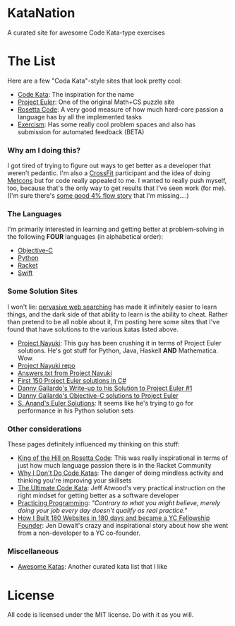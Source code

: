 # KataNation
A curated site for awesome Code Kata-type exercises

# The List

Here are a few "Coda Kata"-style sites that look pretty cool:

- [Code Kata](http://codekata.com): The inspiration for the name
- [Project Euler](https://projecteuler.net/): One of the original Math+CS puzzle site
- [Rosetta Code](http://rosettacode.org/wiki/Rosetta_Code): A very good measure of how much hard-core passion a language has by all the implemented tasks
- [Exercism](http://exercism.io): Has some really cool problem spaces and also has submission for automated feedback (BETA)

### Why am I doing this? 

I got tired of trying to figure out ways to get better as a developer that weren't pedantic. I'm also a [CrossFit](https://crossfit.com) participant and the idea of doing [Metcons](http://www.mensfitness.com/training/build-muscle/what-wod-decoding-language-crossfit) but for code really appealed to me. I wanted to really push myself, too, because that's the only way to get results that I've seen work (for me). (I'm sure there's [some good 4% flow story](http://www.flowgenomeproject.com) that I'm missing....)

### The Languages

I'm primarily interested in learning and getting better at problem-solving in the following **FOUR** languages (in alphabetical order):

- [Objective-C](https://developer.apple.com/library/content/documentation/Cocoa/Conceptual/ProgrammingWithObjectiveC/Introduction/Introduction.html)
- [Python](https://www.python.org)
- [Racket](http://racket-lang.org)
- [Swift](https://swift.org)

### Some Solution Sites

I won't lie: [pervasive web searching](https://www.google.com/search?q=project+euler+solutions&oq=project+euler+solutions) has made it infinitely easier to learn things, and the dark side of that ability to learn is the ability to cheat. Rather than pretend to be all noble about it, I'm posting here some sites that I've found that have solutions to the various katas listed above.

- [Project Nayuki](https://www.nayuki.io/page/project-euler-solutions): This guy has been crushing it in terms of Project Euler solutions. He's got stuff for Python, Java, Haskell **AND** Mathematica. Wow.
- [Project Nayuki repo](https://github.com/nayuki/Project-Euler-solutions)
- [Answers.txt from Project Nayuki](https://github.com/nayuki/Project-Euler-solutions/blob/master/Answers.txt)
- [First 150 Project Euler solutions in C#](http://www.mathblog.dk/project-euler-solutions/)
- [Danny Gallardo's Write-up to his Solution to Project Euler #1](https://dannygtech.wordpress.com/2014/05/20/project-euler-objective-c-solutions/)
- [Danny Gallardo's Objective-C solutions to Project Euler](https://github.com/dgallardo01/Project-Euler-Objective-C-Solutions)
- [S. Anand's Euler Solutions](http://www.s-anand.net/euler.html): It seems like he's trying to go for performance in his Python solution sets

### Other considerations

These pages definitely influenced my thinking on this stuff:

- [King of the Hill on Rosetta Code](https://blog.racket-lang.org/2015/05/king-of-the-hill-on-rosetta-code.html): This was really inspirational in terms of just how much language passion there is in the Racket Community
- [Why I Don't Do Code Katas](https://hackhands.com/dont-code-katas/): The danger of doing mindless activity and thinking you're improving your skillsets
- [The Ultimate Code Kata](https://blog.codinghorror.com/the-ultimate-code-kata/): Jeff Atwood's very practical instruction on the right mindset for getting better as a software developer
- [Practicing Programming](https://sites.google.com/site/steveyegge2/practicing-programming): *"Contrary to what you might believe, merely doing your job every day doesn't qualify as real practice."*
- [How I Built 180 Websites in 180 days and became a YC Fellowship Founder](https://zube.io/blog/how-i-built-180-websites-in-180-days-and-became-a-yc-fellowship-founder/): Jen Dewalt's crazy and inspirational story about how she went from a non-developer to a YC co-founder.

### Miscellaneous

- [Awesome Katas](https://github.com/gamontalvo/awesome-katas): Another curated kata list that I like

# License

All code is licensed under the MIT license. Do with it as you will.

